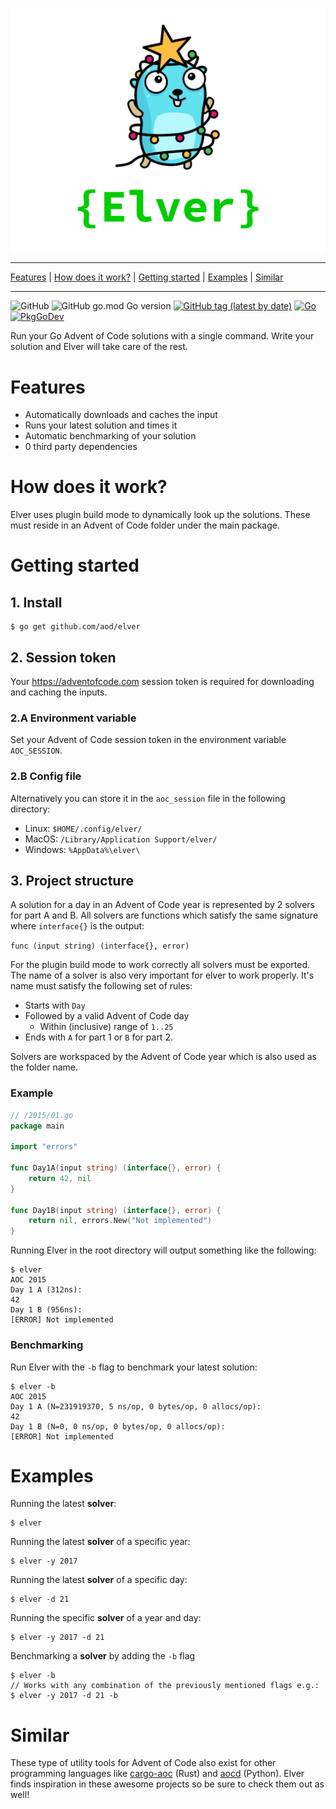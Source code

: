 ![](./_assets/elver.png)

---

[Features](#features)
| [How does it work?](#how-does-it-work)
| [Getting started](#getting-started)
| [Examples](#examples)
| [Similar](#similar)

---

![GitHub](https://img.shields.io/github/license/aod/elver)
![GitHub go.mod Go version](https://img.shields.io/github/go-mod/go-version/aod/elver)
[![GitHub tag (latest by date)](https://img.shields.io/github/v/tag/aod/elver)](https://github.com/aod/elver/releases)
[![Go](https://github.com/aod/elver/workflows/Go/badge.svg)](https://github.com/aod/elver/actions?query=workflow%3AGo)
[![PkgGoDev](https://pkg.go.dev/badge/github.com/aod/elver)](https://pkg.go.dev/github.com/aod/elver?tab=overview)

Run your Go Advent of Code solutions with a single command.
Write your solution and Elver will take care of the rest.

# Features

- Automatically downloads and caches the input
- Runs your latest solution and times it
- Automatic benchmarking of your solution
- 0 third party dependencies

# How does it work?

Elver uses plugin build mode to dynamically look up the solutions.
These must reside in an Advent of Code folder under the main package.

# Getting started

## 1. Install

```console
$ go get github.com/aod/elver
```

## 2. Session token

Your https://adventofcode.com session token is required for downloading and caching the inputs.

### 2.A Environment variable

Set your Advent of Code session token in the environment variable `AOC_SESSION`.

### 2.B Config file

Alternatively you can store it in the `aoc_session` file in the
following directory:

- Linux: `$HOME/.config/elver/`
- MacOS: `/Library/Application Support/elver/`
- Windows: `%AppData%\elver\`

## 3. Project structure

A solution for a day in an Advent of Code year is represented by 2 solvers for part A and B.
All solvers are functions which satisfy the same signature where `interface{}` is the output:

`func (input string) (interface{}, error)`

For the plugin build mode to work correctly all solvers must be exported.
The name of a solver is also very important for elver to work properly.
It's name must satisfy the following set of rules:

- Starts with `Day`
- Followed by a valid Advent of Code day
    - Within (inclusive) range of `1..25`
- Ends with `A` for part 1 or `B` for part 2.

Solvers are workspaced by the Advent of Code year which is also used as the folder name.

### Example

```go
// /2015/01.go
package main

import "errors"

func Day1A(input string) (interface{}, error) {
    return 42, nil
}

func Day1B(input string) (interface{}, error) {
    return nil, errors.New("Not implemented")
}
```

Running Elver in the root directory will output something like the following:

```console
$ elver
AOC 2015
Day 1 A (312ns):
42
Day 1 B (956ns):
[ERROR] Not implemented
```

### Benchmarking

Run Elver with the `-b` flag to benchmark your latest solution:

```console
$ elver -b
AOC 2015
Day 1 A (N=231919370, 5 ns/op, 0 bytes/op, 0 allocs/op):
42
Day 1 B (N=0, 0 ns/op, 0 bytes/op, 0 allocs/op):
[ERROR] Not implemented
```

# Examples

Running the latest **solver**:

```console
$ elver
```

Running the latest **solver** of a specific year:

```console
$ elver -y 2017
```

Running the latest **solver** of a specific day:

```console
$ elver -d 21
```

Running the specific **solver** of a year and day:

```console
$ elver -y 2017 -d 21
```

Benchmarking a **solver** by adding the `-b` flag

```console
$ elver -b
// Works with any combination of the previously mentioned flags e.g.:
$ elver -y 2017 -d 21 -b
```

# Similar

These type of utility tools for Advent of Code also exist for other programming languages like
[cargo-aoc](https://github.com/gobanos/cargo-aoc)
(Rust)
and
[aocd](https://github.com/wimglenn/advent-of-code-data)
(Python).
Elver finds inspiration in these awesome projects so be sure to check them out as well!
